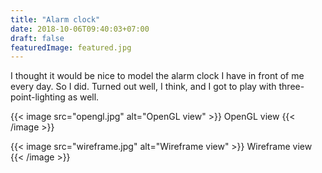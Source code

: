 ```yaml
---
title: "Alarm clock"
date: 2018-10-06T09:40:03+07:00
draft: false
featuredImage: featured.jpg
---
```


I thought it would be nice to model the alarm clock I have in front of me every day. So I did. Turned out well, I think, and I got to play with three-point-lighting as well.

{{< image src="opengl.jpg" alt="OpenGL view" >}}
    OpenGL view
{{< /image >}}

{{< image src="wireframe.jpg" alt="Wireframe view" >}}
    Wireframe view
{{< /image >}}

